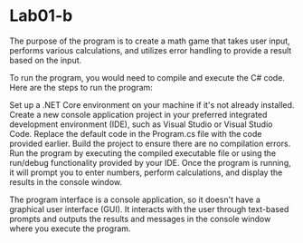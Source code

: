 # Lab01-b

The purpose of the program is to create a math game that takes user input, performs various calculations, and utilizes error handling to provide a result based on the input.

To run the program, you would need to compile and execute the C# code. Here are the steps to run the program:

Set up a .NET Core environment on your machine if it's not already installed.
Create a new console application project in your preferred integrated development environment (IDE), such as Visual Studio or Visual Studio Code.
Replace the default code in the Program.cs file with the code provided earlier.
Build the project to ensure there are no compilation errors.
Run the program by executing the compiled executable file or using the run/debug functionality provided by your IDE.
Once the program is running, it will prompt you to enter numbers, perform calculations, and display the results in the console window.

The program interface is a console application, so it doesn't have a graphical user interface (GUI). It interacts with the user through text-based prompts and outputs the results and messages in the console window where you execute the program.
